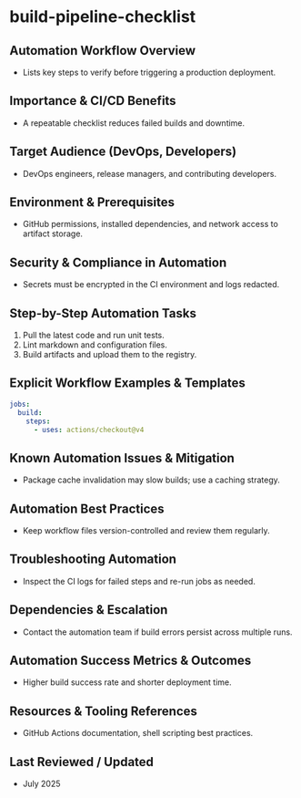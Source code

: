 # build-pipeline-checklist

## Automation Workflow Overview
- Lists key steps to verify before triggering a production deployment.

## Importance & CI/CD Benefits
- A repeatable checklist reduces failed builds and downtime.

## Target Audience (DevOps, Developers)
- DevOps engineers, release managers, and contributing developers.

## Environment & Prerequisites
- GitHub permissions, installed dependencies, and network access to artifact storage.

## Security & Compliance in Automation
- Secrets must be encrypted in the CI environment and logs redacted.

## Step-by-Step Automation Tasks
1. Pull the latest code and run unit tests.
2. Lint markdown and configuration files.
3. Build artifacts and upload them to the registry.

## Explicit Workflow Examples & Templates
```yaml
jobs:
  build:
    steps:
      - uses: actions/checkout@v4
```

## Known Automation Issues & Mitigation
- Package cache invalidation may slow builds; use a caching strategy.

## Automation Best Practices
- Keep workflow files version-controlled and review them regularly.

## Troubleshooting Automation
- Inspect the CI logs for failed steps and re-run jobs as needed.

## Dependencies & Escalation
- Contact the automation team if build errors persist across multiple runs.

## Automation Success Metrics & Outcomes
- Higher build success rate and shorter deployment time.

## Resources & Tooling References
- GitHub Actions documentation, shell scripting best practices.

## Last Reviewed / Updated
- July 2025
